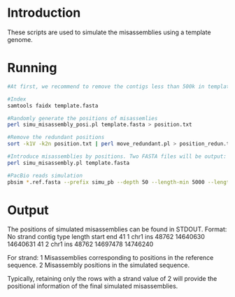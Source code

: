 # Introduction
These scripts are used to simulate the misassemblies using a template genome.

# Running
```bash
#At first, we recommend to remove the contigs less than 500k in template.fasta and split the template.fasta from Ns.

#Index
samtools faidx template.fasta

#Randomly generate the positions of misassemlies
perl simu_misassembly_posi.pl template.fasta > position.txt

#Remove the redundant positions 
sort -k1V -k2n position.txt | perl move_redundant.pl > position_redun.txt

#Introduce misassemblies by positions. Two FASTA files will be output: one for the reference and one for simulation.
perl simu_misassembly.pl template.fasta

#PacBio reads simulation
pbsim *.ref.fasta --prefix simu_pb --depth 50 --length-min 5000 --length-max 50000 --hmm_model XXX/P6C4.model --length-mean 20000
```

# Output 
The positions of simulated misassemblies can be found in STDOUT.
Format:
No  strand  contig  type  length  start  end
41	1	chr1	ins	48762	14640630	14640631
41	2	chr1	ins	48762	14697478	14746240

For strand:
1 Misassemblies corresponding to positions in the reference sequence.
2 Misassembly positions in the simulated sequence.

Typically, retaining only the rows with a strand value of 2 will provide the positional information of the final simulated misassemblies.
